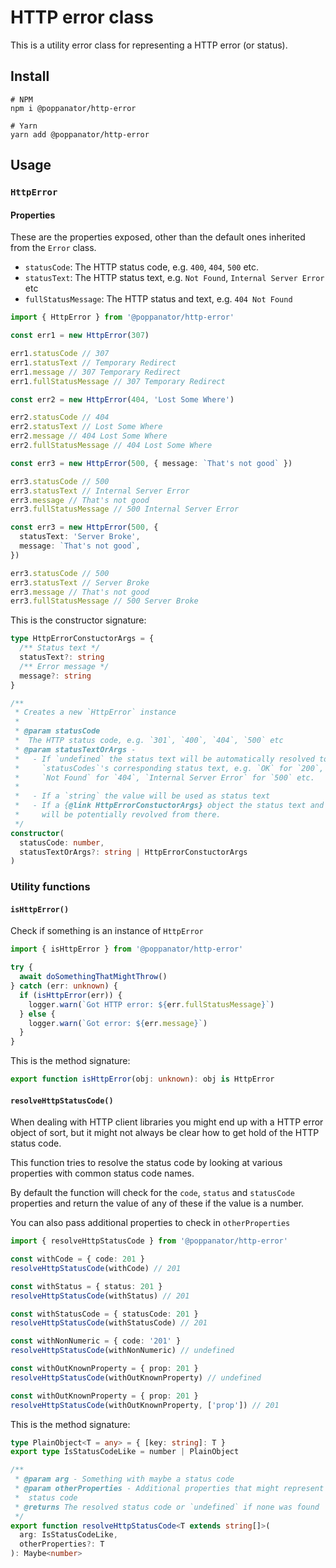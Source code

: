 # HTTP error class

This is a utility error class for representing a HTTP error (or status).

## Install

```
# NPM
npm i @poppanator/http-error

# Yarn
yarn add @poppanator/http-error
```

## Usage

### `HttpError`

#### Properties

These are the properties exposed, other than the default ones inherited from
the `Error` class.

- `statusCode`: The HTTP status code, e.g. `400`, `404`, `500` etc.
- `statusText`: The HTTP status text, e.g. `Not Found`, `Internal Server Error`
  etc
- `fullStatusMessage`: The HTTP status and text, e.g. `404 Not Found`

```ts
import { HttpError } from '@poppanator/http-error'

const err1 = new HttpError(307)

err1.statusCode // 307
err1.statusText // Temporary Redirect
err1.message // 307 Temporary Redirect
err1.fullStatusMessage // 307 Temporary Redirect

const err2 = new HttpError(404, 'Lost Some Where')

err2.statusCode // 404
err2.statusText // Lost Some Where
err2.message // 404 Lost Some Where
err2.fullStatusMessage // 404 Lost Some Where

const err3 = new HttpError(500, { message: `That's not good` })

err3.statusCode // 500
err3.statusText // Internal Server Error
err3.message // That's not good
err3.fullStatusMessage // 500 Internal Server Error

const err3 = new HttpError(500, {
  statusText: 'Server Broke',
  message: `That's not good`,
})

err3.statusCode // 500
err3.statusText // Server Broke
err3.message // That's not good
err3.fullStatusMessage // 500 Server Broke
```

This is the constructor signature:

```ts
type HttpErrorConstuctorArgs = {
  /** Status text */
  statusText?: string
  /** Error message */
  message?: string
}

/**
 * Creates a new `HttpError` instance
 *
 * @param statusCode
 *  The HTTP status code, e.g. `301`, `400`, `404`, `500` etc
 * @param statusTextOrArgs -
 *   - If `undefined` the status text will be automatically resolved to the
 *     `statusCodes`'s corresponding status text, e.g. `OK` for `200`,
 *     `Not Found` for `404`, `Internal Server Error` for `500` etc.
 *
 *   - If a `string` the value will be used as status text
 *   - If a {@link HttpErrorConstuctorArgs} object the status text and message
 *     will be potentially revolved from there.
 */
constructor(
  statusCode: number,
  statusTextOrArgs?: string | HttpErrorConstuctorArgs
)
```

### Utility functions

#### `isHttpError()`

Check if something is an instance of `HttpError`

```ts
import { isHttpError } from '@poppanator/http-error'

try {
  await doSomethingThatMightThrow()
} catch (err: unknown) {
  if (isHttpError(err)) {
    logger.warn(`Got HTTP error: ${err.fullStatusMessage}`)
  } else {
    logger.warn(`Got error: ${err.message}`)
  }
}
```

This is the method signature:

```ts
export function isHttpError(obj: unknown): obj is HttpError
```

#### `resolveHttpStatusCode()`

When dealing with HTTP client libraries you might end up with a HTTP error
object of sort, but it might not always be clear how to get hold of the
HTTP status code.

This function tries to resolve the status code by looking at various
properties with common status code names.

By default the function will check for the `code`, `status` and `statusCode`
properties and return the value of any of these if the value is a number.

You can also pass additional properties to check in `otherProperties`

```ts
import { resolveHttpStatusCode } from '@poppanator/http-error'

const withCode = { code: 201 }
resolveHttpStatusCode(withCode) // 201

const withStatus = { status: 201 }
resolveHttpStatusCode(withStatus) // 201

const withStatusCode = { statusCode: 201 }
resolveHttpStatusCode(withStatusCode) // 201

const withNonNumeric = { code: '201' }
resolveHttpStatusCode(withNonNumeric) // undefined

const withOutKnownProperty = { prop: 201 }
resolveHttpStatusCode(withOutKnownProperty) // undefined

const withOutKnownProperty = { prop: 201 }
resolveHttpStatusCode(withOutKnownProperty, ['prop']) // 201
```

This is the method signature:

```ts
type PlainObject<T = any> = { [key: string]: T }
export type IsStatusCodeLike = number | PlainObject

/**
 * @param arg - Something with maybe a status code
 * @param otherProperties - Additional properties that might represent a
 *  status code
 * @returns The resolved status code or `undefined` if none was found
 */
export function resolveHttpStatusCode<T extends string[]>(
  arg: IsStatusCodeLike,
  otherProperties?: T
): Maybe<number>
```
